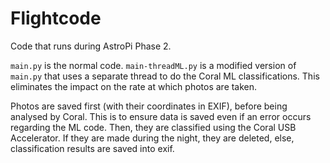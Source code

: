 # Flightcode
Code that runs during AstroPi Phase 2.

`main.py` is the normal code.
`main-threadML.py` is a modified version of `main.py` that uses a separate thread to do the Coral ML classifications. This eliminates the impact on the rate at which photos are taken.

Photos are saved first (with their coordinates in EXIF), before being analysed by Coral. This is to ensure data is saved even if an error occurs regarding the ML code.
Then, they are classified using the Coral USB Accelerator. If they are made during the night, they are deleted, else, classification results are saved into exif.